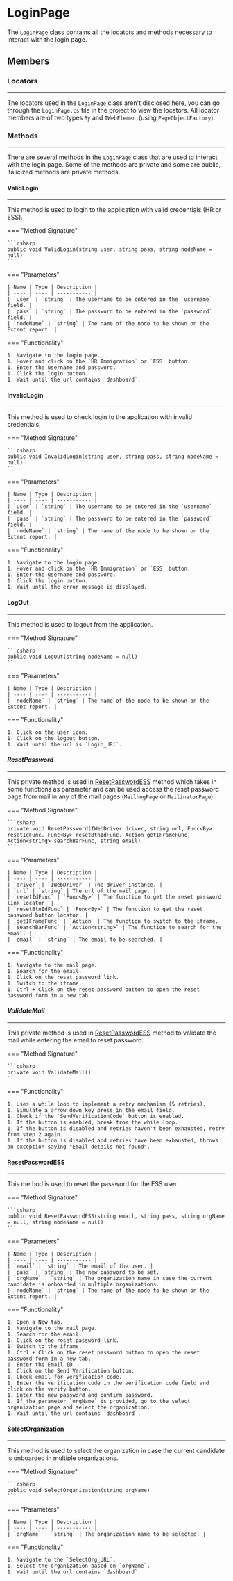 # LoginPage

The `LoginPage` class contains all the locators and methods necessary to interact with the login page.

## Members

### **Locators**


---

The locators used in the `LoginPage` class aren't disclosed here, you can go through the `LoginPage.cs` file in the project to view the locators. All locator members are of two types `By` and `IWebElement`(using `PageObjectFactory`). 

### **Methods**

---

There are several methods in the `LoginPage` class that are used to interact with the login page. Some of the methods are private and some are public, italicized methods are private methods.

#### **ValidLogin**

---

This method is used to login to the application with valid credentials (HR or ESS).

=== "Method Signature"

	```csharp
	public void ValidLogin(string user, string pass, string nodeName = null)
	```
=== "Parameters"

	| Name | Type | Description |
	| ---- | ---- | ----------- |
	| `user` | `string` | The username to be entered in the `username` field. |
	| `pass` | `string` | The password to be entered in the `password` field. |
	| `nodeName` | `string` | The name of the node to be shown on the Extent report. |

=== "Functionality"

	1. Navigate to the login page.
	1. Hover and click on the `HR Immigration` or `ESS` button.
	1. Enter the username and password.
	1. Click the login button.
	1. Wait until the url contains `dashboard`.

#### **InvalidLogin**

---

This method is used to check login to the application with invalid credentials.

=== "Method Signature"

	```csharp
	public void InvalidLogin(string user, string pass, string nodeName = null)
	```

=== "Parameters"

	| Name | Type | Description |
	| ---- | ---- | ----------- |
	| `user` | `string` | The username to be entered in the `username` field. |
	| `pass` | `string` | The password to be entered in the `password` field. |
	| `nodeName` | `string` | The name of the node to be shown on the Extent report. |

=== "Functionality"

	1. Navigate to the login page.
	1. Hover and click on the `HR Immigration` or `ESS` button.
	1. Enter the username and password.
	1. Click the login button.
	1. Wait until the error message is displayed.

#### **LogOut**

---

This method is used to logout from the application.

=== "Method Signature"

	```csharp
	public void LogOut(string nodeName = null)
	```
=== "Parameters"

	| Name | Type | Description |
	| ---- | ---- | ----------- |
	| `nodeName` | `string` | The name of the node to be shown on the Extent report. |

=== "Functionality"

	1. Click on the user icon.
	1. Click on the logout button.
	1. Wait until the url is `Login_URl`.

#### ***ResetPassword***

---

This private method is used in [ResetPasswordESS](#resetpasswordess) method which takes in some functions as parameter and can be used access the reset password page from mail in any of the mail pages (`MailhogPage` or `MailinatorPage`).

=== "Method Signature"

	```csharp
    private void ResetPassword(IWebDriver driver, string url, Func<By> resetIdFunc, Func<By> resetBtnIdFunc, Action getIFrameFunc, Action<string> searchBarFunc, string email)
	```
=== "Parameters"

	| Name | Type | Description |
	| ---- | ---- | ----------- |
	| `driver` | `IWebDriver` | The driver instance. |
	| `url` | `string` | The url of the mail page. |
	| `resetIdFunc` | `Func<By>` | The function to get the reset password link locator. |
	| `resetBtnIdFunc` | `Func<By>` | The function to get the reset password button locator. |
	| `getIFrameFunc` | `Action` | The function to switch to the iframe. |
	| `searchBarFunc` | `Action<string>` | The function to search for the email. |
	| `email` | `string` | The email to be searched. |

=== "Functionality"

	1. Navigate to the mail page.
	1. Search for the email.
	1. Click on the reset password link.
	1. Switch to the iframe.
	1. Ctrl + Click on the reset password button to open the reset password form in a new tab.

#### ***ValidateMail***

--- 

This private method is used in [ResetPasswordESS](#resetpasswordess) method to validate the mail while entering the email to reset password.

=== "Method Signature"

	```csharp
	private void ValidateMail()
	```
=== "Functionality"

	1. Uses a while loop to implement a retry mechanism (5 retries).
	1. Simulate a arrow down key press in the email field.
	1. Check if the `SendVerificationCode` button is enabled.
	1. If the button is enabled, break from the while loop.
	1. If the button is disabled and retries haven't been exhausted, retry from step 2 again.
	1. If the button is disabled and retries have been exhausted, throws an exception saying "Email details not found".

#### **ResetPasswordESS**

---

This method is used to reset the password for the ESS user.

=== "Method Signature"

	```csharp
	public void ResetPasswordESS(string email, string pass, string orgName = null, string nodeName = null)
	```
=== "Parameters"

	| Name | Type | Description |
	| ---- | ---- | ----------- |
	| `email` | `string` | The email of the user. |
	| `pass` | `string` | The new password to be set. |
	| `orgName` | `string` | The organization name in case the current candidate is onboarded in multiple organizations. |
	| `nodeName` | `string` | The name of the node to be shown on the Extent report. |

=== "Functionality"

	1. Open a New tab.
	1. Navigate to the mail page.
	1. Search for the email.
	1. Click on the reset password link.
	1. Switch to the iframe.
	1. Ctrl + Click on the reset password button to open the reset password form in a new tab.
	1. Enter the Email ID.
	1. Click on the Send Verification button.
	1. Check email for verification code.
	1. Enter the verification code in the verification code field and click on the verify button.
	1. Enter the new password and confirm password.
	1. If the parameter `orgName` is provided, go to the select organization page and select the organization.
	1. Wait until the url contains `dashboard`.

#### **SelectOrganization**

---

This method is used to select the organization in case the current candidate is onboarded in multiple organizations.

=== "Method Signature"

	```csharp
	public void SelectOrganization(string orgName)
	```
=== "Parameters"

	| Name | Type | Description |
	| ---- | ---- | ----------- |
	| `orgName` | `string` | The organization name to be selected. |

=== "Functionality"

	1. Navigate to the `SelectOrg_URL`.
	1. Select the organization based on `orgName`.
	1. Wait until the url contains `dashboard`.

